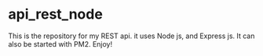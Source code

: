 # api_rest_node
This is the repository for my REST api. it uses Node js, and Express js. It can also be started with PM2. Enjoy!
